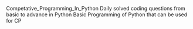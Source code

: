 Competative_Programming_In_Python
Daily solved coding questions from basic to advance in Python 
Basic Programming of Python that can be used for CP
